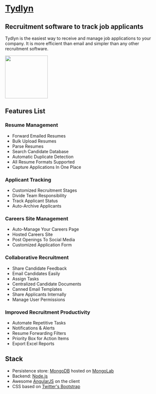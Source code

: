 # [Tydlyn](http://www.tydlyn.com/)
## Recruitment software to track job applicants
Tydlyn is the easiest way to receive and manage job applications to your company. It is more efficient than email and simpler than any other recruitment software.

<img height="140" src="https://avatars3.githubusercontent.com/u/6323478?s=140">

## Features List

### Resume Management
* Forward Emailed Resumes
* Bulk Upload Resumes
* Parse Resumes
* Search Candidate Database
* Automatic Duplicate Detection
* All Resume Formats Supported
* Capture Applications In One Place

### Applicant Tracking
* Customized Recruitment Stages
* Divide Team Responsibility
* Track Applicant Status
* Auto-Archive Applicants

### Careers Site Management
* Auto-Manage Your Careers Page
* Hosted Careers Site
* Post Openings To Social Media
* Customized Application Form

### Collaborative Recruitment
* Share Candidate Feedback
* Email Candidates Easily
* Assign Tasks
* Centralized Candidate Documents
* Canned Email Templates
* Share Applicants Internally
* Manage User Permissions

### Improved Recruitment Productivity
* Automate Repetitive Tasks
* Notifications & Alerts
* Resume Forwarding Filters
* Priority Box for Action Items
* Export Excel Reports

## Stack

* Persistence store: [MongoDB](http://www.mongodb.org/) hosted on [MongoLab](https://mongolab.com/)
* Backend: [Node.js](http://nodejs.org/)
* Awesome [AngularJS](http://www.angularjs.org/) on the client
* CSS based on [Twitter's Bootstrap](http://getbootstrap.com/)
